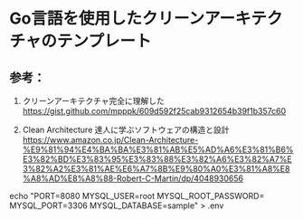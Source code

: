# Go言語を使用したクリーンアーキテクチャのテンプレート
## 参考：
1. クリーンアーキテクチャ完全に理解した
  https://gist.github.com/mpppk/609d592f25cab9312654b39f1b357c60

1. Clean Architecture 達人に学ぶソフトウェアの構造と設計
  https://www.amazon.co.jp/Clean-Architecture-%E9%81%94%E4%BA%BA%E3%81%AB%E5%AD%A6%E3%81%B6%E3%82%BD%E3%83%95%E3%83%88%E3%82%A6%E3%82%A7%E3%82%A2%E3%81%AE%E6%A7%8B%E9%80%A0%E3%81%A8%E8%A8%AD%E8%A8%88-Robert-C-Martin/dp/4048930656


echo "PORT=8080
MYSQL_USER=root
MYSQL_ROOT_PASSWORD=
MYSQL_PORT=3306
MYSQL_DATABASE=sample" > .env
